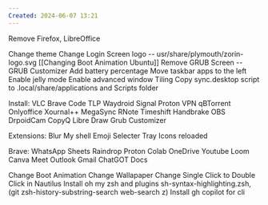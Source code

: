 ```yaml
---
Created: 2024-06-07 13:21
---
```

Remove Firefox, LibreOffice

Change theme
Change Login Screen logo -- usr/share/plymouth/zorin-logo.svg
[[Changing Boot Animation Ubuntu]]
Remove GRUB Screen -- GRUB Customizer
Add battery percentage
Move taskbar apps to the left
Enable jelly mode
Enable advanced window Tiling
Copy sync.desktop script to .local/share/applications and Scripts folder

Install:
VLC
Brave
Code
TLP
Waydroid
Signal
Proton VPN
qBTorrent
Onlyoffice
Xournal++
MegaSync
RNote
Timeshift
Handbrake
OBS
DrpoidCam
CopyQ
Libre Draw
Grub Customizer

Extensions:
Blur My shell
Emoji Selecter
Tray Icons reloaded

Brave:
WhatsApp
Sheets
Raindrop
Proton
Colab
OneDrive
Youtube
Loom
Canva
Meet
Outlook
Gmail
ChatGOT
Docs


Change Boot Animation
Change Wallapaper
Change Single Click to Double Click in Nautilus
Install oh my zsh and plugins sh-syntax-highlighting.zsh, (git zsh-history-substring-search web-search z)
Install gh copilot for cli
